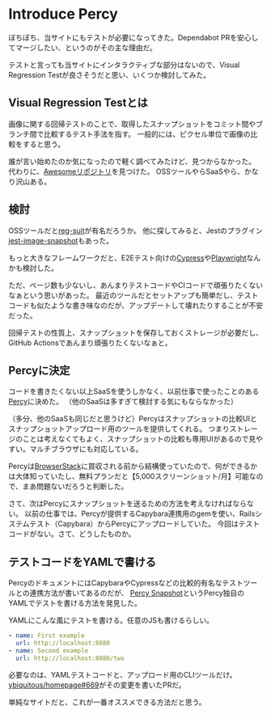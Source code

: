 # Introduce Percy

ぼちぼち、当サイトにもテストが必要になってきた。Dependabot PRを安心してマージしたい、というのがその主な理由だ。

テストと言っても当サイトにインタラクティブな部分はないので、Visual Regression Testが良さそうだと思い、いくつか検討してみた。

## Visual Regression Testとは

画像に関する回帰テストのことで、取得したスナップショットをコミット間やブランチ間で比較するテスト手法を指す。
一般的には、ピクセル単位で画像の比較をすると思う。

誰が言い始めたのか気になったので軽く調べてみたけど、見つからなかった。
代わりに、[Awesomeリポジトリ](https://github.com/mojoaxel/awesome-regression-testing)を見つけた。
OSSツールやらSaaSやら、かなり沢山ある。

## 検討

OSSツールだと[reg-suit](https://github.com/reg-viz/reg-suit)が有名だろうか。
他に探してみると、Jestのプラグイン[jest-image-snapshot](https://github.com/americanexpress/jest-image-snapshot)もあった。

もっと大きなフレームワークだと、E2Eテスト向けの[Cypress](https://www.cypress.io/)や[Playwright](https://playwright.dev/)なんかも検討した。

ただ、ページ数も少ないし、あんまりテストコードやCIコードで頑張りたくないなぁという思いがあった。
最近のツールだとセットアップも簡単だし、テストコードも似たような書き味なのだが、アップデートして壊れたりすることが不安だった。

回帰テストの性質上、スナップショットを保存しておくストレージが必要だし、GitHub Actionsであんまり頑張りたくないなぁと。

## Percyに決定

コードを書きたくない以上SaaSを使うしかなく、以前仕事で使ったことのある[Percy](https://percy.io)に決めた。
（他のSaaSは多すぎて検討する気にもならなかった）

（多分、他のSaaSも同じだと思うけど）Percyはスナップショットの比較UIとスナップショットアップロード用のツールを提供してくれる。
つまりストレージのことは考えなくてもよく、スナップショットの比較も専用UIがあるので見やすい。マルチブラウザにも対応している。

Percyは[BrowserStack](https://www.browserstack.com)に買収される前から結構使っていたので、何ができるかは大体知っていたし、無料プランだと【5,000スクリーンショット/月】可能なので、まあ問題ないだろうと判断した。

さて、次はPercyにスナップショットを送るための方法を考えなければならない。
以前の仕事では、Percyが提供するCapybara連携用のgemを使い、Railsシステムテスト（Capybara）からPercyにアップロードしていた。
今回はテストコードがない。さて、どうしたものか。

## テストコードをYAMLで書ける

PercyのドキュメントにはCapybaraやCypressなどの比較的有名なテストツールとの連携方法が書いてあるのだが、
[Percy Snapshot](https://docs.percy.io/docs/percy-snapshot)というPercy独自のYAMLでテストを書ける方法を発見した。

YAMLにこんな風にテストを書ける。任意のJSも書けるらしい。

```yaml
- name: First example
  url: http://localhost:8080
- name: Second example
  url: http://localhost:8080/two
```

必要なのは、YAMLテストコードと、アップロード用のCLIツールだけ。
[ybiquitous/homepage#669](https://github.com/ybiquitous/homepage/pull/669)がその変更を書いたPRだ。

単純なサイトだと、これが一番オススメできる方法だと思う。
